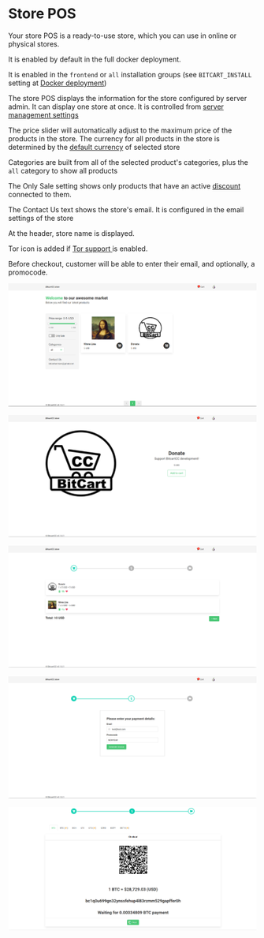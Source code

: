 # Store POS

Your store POS is a ready-to-use store, which you can use in online or physical stores.

It is enabled by default in the full docker deployment.

It is enabled in the `frontend` or `all` installation groups \(see `BITCART_INSTALL` setting at [Docker deployment](../deployment/docker.md#configuration)\)

The store POS displays the information for the store configured by server admin. It can display one store at once. It is controlled from [server management settings](server-management-settings.md#id-of-the-store-to-enable-on-pos)

The price slider will automatically adjust to the maximum price of the products in the store. The currency for all products in the store is determined by the [default currency](../bitcartcc-basics/walkthrough.md#stores) of selected store

Categories are built from all of the selected product's categories, plus the `all` category to show all products

The Only Sale setting shows only products that have an active [discount](../bitcartcc-basics/walkthrough.md#discounts) connected to them.

The Contact Us text shows the store's email. It is configured in the email settings of the store

At the header, store name is displayed.

Tor icon is added if [Tor support ](tor.md)is enabled.

Before checkout, customer will be able to enter their email, and optionally, a promocode.

![Store POS main page](../.gitbook/assets/store_pos%20%281%29.png)

![Store POS product details](../.gitbook/assets/store_pos_product.png)

![Cart](../.gitbook/assets/store_pos_cart.png)

![Checkout details](../.gitbook/assets/store_pos_email.png)

![Checkout page](../.gitbook/assets/store_pos_checkout.png)

